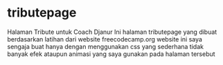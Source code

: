 # tributepage
Halaman Tribute untuk Coach Djanur
Ini halaman tributepage yang dibuat berdasarkan latihan dari website freecodecamp.org
website ini saya sengaja buat hanya dengan menggunakan css yang sederhana tidak banyak efek
ataupun animasi yang saya gunakan pada halaman tersebut
